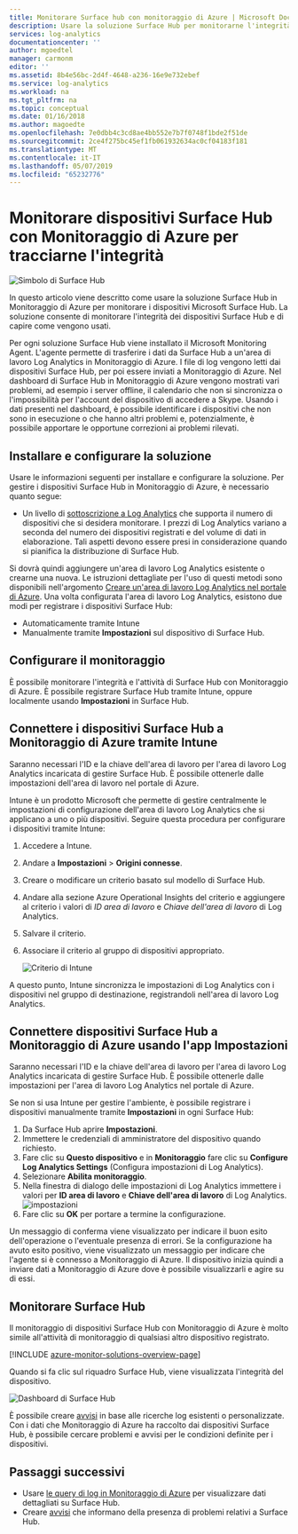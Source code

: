 ```yaml
---
title: Monitorare Surface hub con monitoraggio di Azure | Microsoft Docs
description: Usare la soluzione Surface Hub per monitorarne l'integrità e comprenderne la modalità d'uso.
services: log-analytics
documentationcenter: ''
author: mgoedtel
manager: carmonm
editor: ''
ms.assetid: 8b4e56bc-2d4f-4648-a236-16e9e732ebef
ms.service: log-analytics
ms.workload: na
ms.tgt_pltfrm: na
ms.topic: conceptual
ms.date: 01/16/2018
ms.author: magoedte
ms.openlocfilehash: 7e0dbb4c3cd8ae4bb552e7b7f0748f1bde2f51de
ms.sourcegitcommit: 2ce4f275bc45ef1fb061932634ac0cf04183f181
ms.translationtype: MT
ms.contentlocale: it-IT
ms.lasthandoff: 05/07/2019
ms.locfileid: "65232776"
---
```

# <a name="monitor-surface-hubs-with-azure-monitor-to-track-their-health"></a>Monitorare dispositivi Surface Hub con Monitoraggio di Azure per tracciarne l'integrità

![Simbolo di Surface Hub](./media/surface-hubs/surface-hub-symbol.png)

In questo articolo viene descritto come usare la soluzione Surface Hub in Monitoraggio di Azure per monitorare i dispositivi Microsoft Surface Hub. La soluzione consente di monitorare l'integrità dei dispositivi Surface Hub e di capire come vengono usati.

Per ogni soluzione Surface Hub viene installato il Microsoft Monitoring Agent. L'agente permette di trasferire i dati da Surface Hub a un'area di lavoro Log Analytics in Monitoraggio di Azure. I file di log vengono letti dai dispositivi Surface Hub, per poi essere inviati a Monitoraggio di Azure. Nel dashboard di Surface Hub in Monitoraggio di Azure vengono mostrati vari problemi, ad esempio i server offline, il calendario che non si sincronizza o l'impossibilità per l'account del dispositivo di accedere a Skype. Usando i dati presenti nel dashboard, è possibile identificare i dispositivi che non sono in esecuzione o che hanno altri problemi e, potenzialmente, è possibile apportare le opportune correzioni ai problemi rilevati.

## <a name="install-and-configure-the-solution"></a>Installare e configurare la soluzione
Usare le informazioni seguenti per installare e configurare la soluzione. Per gestire i dispositivi Surface Hub in Monitoraggio di Azure, è necessario quanto segue:

* Un livello di [sottoscrizione a Log Analytics](https://azure.microsoft.com/pricing/details/log-analytics/) che supporta il numero di dispositivi che si desidera monitorare. I prezzi di Log Analytics variano a seconda del numero dei dispositivi registrati e del volume di dati in elaborazione. Tali aspetti devono essere presi in considerazione quando si pianifica la distribuzione di Surface Hub.

Si dovrà quindi aggiungere un'area di lavoro Log Analytics esistente o crearne una nuova. Le istruzioni dettagliate per l'uso di questi metodi sono disponibili nell'argomento [Creare un'area di lavoro Log Analytics nel portale di Azure](../learn/quick-create-workspace.md). Una volta configurata l'area di lavoro Log Analytics, esistono due modi per registrare i dispositivi Surface Hub:

* Automaticamente tramite Intune
* Manualmente tramite **Impostazioni** sul dispositivo di Surface Hub.

## <a name="set-up-monitoring"></a>Configurare il monitoraggio
È possibile monitorare l'integrità e l'attività di Surface Hub con Monitoraggio di Azure. È possibile registrare Surface Hub tramite Intune, oppure localmente usando **Impostazioni** in Surface Hub.

## <a name="connect-surface-hubs-to-azure-monitor-through-intune"></a>Connettere i dispositivi Surface Hub a Monitoraggio di Azure tramite Intune
Saranno necessari l'ID e la chiave dell'area di lavoro per l'area di lavoro Log Analytics incaricata di gestire Surface Hub. È possibile ottenerle dalle impostazioni dell'area di lavoro nel portale di Azure.

Intune è un prodotto Microsoft che permette di gestire centralmente le impostazioni di configurazione dell'area di lavoro Log Analytics che si applicano a uno o più dispositivi. Seguire questa procedura per configurare i dispositivi tramite Intune:

1. Accedere a Intune.
2. Andare a **Impostazioni** > **Origini connesse**.
3. Creare o modificare un criterio basato sul modello di Surface Hub.
4. Andare alla sezione Azure Operational Insights del criterio e aggiungere al criterio i valori di *ID area di lavoro* e *Chiave dell'area di lavoro* di Log Analytics.
5. Salvare il criterio.
6. Associare il criterio al gruppo di dispositivi appropriato.

   ![Criterio di Intune](./media/surface-hubs/intune.png)

A questo punto, Intune sincronizza le impostazioni di Log Analytics con i dispositivi nel gruppo di destinazione, registrandoli nell'area di lavoro Log Analytics.

## <a name="connect-surface-hubs-to-azure-monitor-using-the-settings-app"></a>Connettere dispositivi Surface Hub a Monitoraggio di Azure usando l'app Impostazioni
Saranno necessari l'ID e la chiave dell'area di lavoro per l'area di lavoro Log Analytics incaricata di gestire Surface Hub. È possibile ottenerle dalle impostazioni per l'area di lavoro Log Analytics nel portale di Azure.

Se non si usa Intune per gestire l'ambiente, è possibile registrare i dispositivi manualmente tramite **Impostazioni** in ogni Surface Hub:

1. Da Surface Hub aprire **Impostazioni**.
2. Immettere le credenziali di amministratore del dispositivo quando richiesto.
3. Fare clic su **Questo dispositivo** e in **Monitoraggio** fare clic su **Configure Log Analytics Settings** (Configura impostazioni di Log Analytics).
4. Selezionare **Abilita monitoraggio**.
5. Nella finestra di dialogo delle impostazioni di Log Analytics immettere i valori per **ID area di lavoro** e **Chiave dell'area di lavoro** di Log Analytics.  
   ![impostazioni](./media/surface-hubs/settings.png)
6. Fare clic su **OK** per portare a termine la configurazione.

Un messaggio di conferma viene visualizzato per indicare il buon esito dell'operazione o l'eventuale presenza di errori. Se la configurazione ha avuto esito positivo, viene visualizzato un messaggio per indicare che l'agente si è connesso a Monitoraggio di Azure. Il dispositivo inizia quindi a inviare dati a Monitoraggio di Azure dove è possibile visualizzarli e agire su di essi.

## <a name="monitor-surface-hubs"></a>Monitorare Surface Hub
Il monitoraggio di dispositivi Surface Hub con Monitoraggio di Azure è molto simile all'attività di monitoraggio di qualsiasi altro dispositivo registrato.

[!INCLUDE [azure-monitor-solutions-overview-page](../../../includes/azure-monitor-solutions-overview-page.md)]

Quando si fa clic sul riquadro Surface Hub, viene visualizzata l'integrità del dispositivo.

   ![Dashboard di Surface Hub](./media/surface-hubs/surface-hub-dashboard.png)

È possibile creare [avvisi](../platform/alerts-overview.md) in base alle ricerche log esistenti o personalizzate. Con i dati che Monitoraggio di Azure ha raccolto dai dispositivi Surface Hub, è possibile cercare problemi e avvisi per le condizioni definite per i dispositivi.

## <a name="next-steps"></a>Passaggi successivi
* Usare [le query di log in Monitoraggio di Azure](../log-query/log-query-overview.md) per visualizzare dati dettagliati su Surface Hub.
* Creare [avvisi](../platform/alerts-overview.md) che informano della presenza di problemi relativi a Surface Hub.
